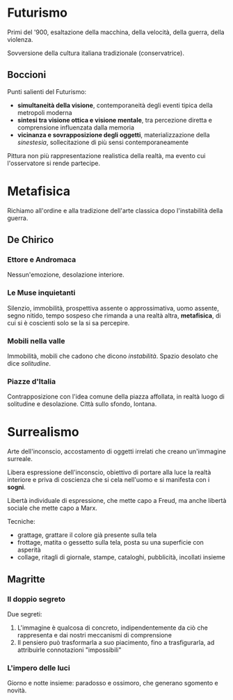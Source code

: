 # Futurismo

Primi del '900, esaltazione della macchina, della velocità, della guerra, della violenza.

Sovversione della cultura italiana tradizionale (conservatrice).

## Boccioni

Punti salienti del Futurismo:
* **simultaneità della visione**, contemporaneità degli eventi tipica della metropoli moderna
* **sintesi tra visione ottica e visione mentale**, tra percezione diretta e comprensione influenzata dalla memoria
* **vicinanza e sovrapposizione degli oggetti**, materializzazione della *sinestesia*, sollecitazione di più sensi contemporaneamente

Pittura non più rappresentazione realistica della realtà, ma evento cui l'osservatore si rende partecipe.

# Metafisica

Richiamo all'ordine e alla tradizione dell'arte classica dopo l'instabilità della guerra.

## De Chirico

### Ettore e Andromaca

Nessun'emozione, desolazione interiore.

### Le Muse inquietanti

Silenzio, immobilità, prospettiva assente o approssimativa, uomo assente, segno nitido, tempo sospeso che rimanda a una realtà altra, **metafisica**, di cui si è coscienti solo se la si sa percepire.

### Mobili nella valle

Immobilità, mobili che cadono che dicono *instabilità*. Spazio desolato che dice *solitudine*.

### Piazze d'Italia

Contrapposizione con l'idea comune della piazza affollata, in realtà luogo di solitudine e desolazione. Città sullo sfondo, lontana.

# Surrealismo

Arte dell'inconscio, accostamento di oggetti irrelati che creano un'immagine surreale.

Libera espressione dell'inconscio, obiettivo di portare alla luce la realtà interiore e priva di coscienza che si cela nell'uomo e si manifesta con i **sogni**.

Libertà individuale di espressione, che mette capo a Freud, ma anche libertà sociale che mette capo a Marx.

Tecniche:
* grattage, grattare il colore già presente sulla tela
* frottage, matita o gessetto sulla tela, posta su una superficie con asperità
* collage, ritagli di giornale, stampe, cataloghi, pubblicità, incollati insieme

## Magritte

### Il doppio segreto

Due segreti:
1. L'immagine è qualcosa di concreto, indipendentemente da ciò che rappresenta e dai nostri meccanismi di comprensione
2. Il pensiero può trasformarla a suo piacimento, fino a trasfigurarla, ad attribuirle connotazioni "impossibili"

### L'impero delle luci

Giorno e notte insieme: paradosso e ossimoro, che generano sgomento e novità.
